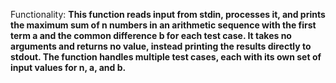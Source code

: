 Functionality: **This function reads input from stdin, processes it, and prints the maximum sum of n numbers in an arithmetic sequence with the first term a and the common difference b for each test case. It takes no arguments and returns no value, instead printing the results directly to stdout. The function handles multiple test cases, each with its own set of input values for n, a, and b.**